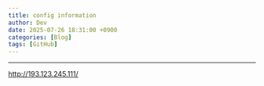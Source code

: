 ```yaml
---
title: config information
author: Dev
date: 2025-07-26 18:31:00 +0900
categories: [Blog]
tags: [GitHub]
---
```


---
http://193.123.245.111/
